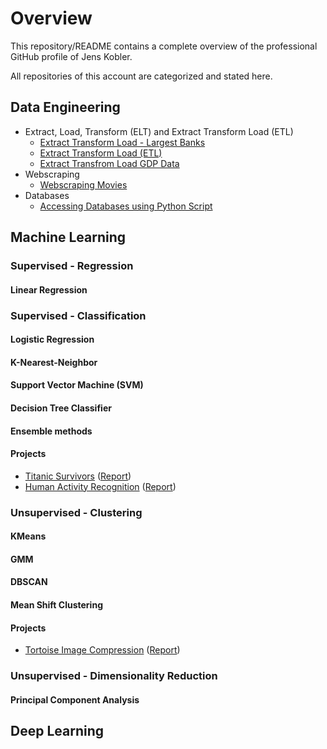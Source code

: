 # Overview

This repository/README contains a complete overview of the professional GitHub profile of Jens Kobler. 

All repositories of this account are categorized and stated here.

## Data Engineering

- Extract, Load, Transform (ELT) and Extract Transform Load (ETL)
  - [Extract Transform Load - Largest Banks](https://github.com/jenskobler/Extract_Transform_Load_Largest_Banks)
  - [Extract Transform Load (ETL)](https://github.com/jenskobler/ETL_Extract_Transform_Load)
  - [Extract Transfrom Load GDP Data](https://github.com/jenskobler/Extract_Transfrom_Load_GDP_Data)
- Webscraping
  - [Webscraping Movies](https://github.com/jenskobler/Webscraping_Movies)
- Databases
  - [Accessing Databases using Python Script](https://github.com/jenskobler/Accessing_Databases)

## Machine Learning

### Supervised - Regression

#### Linear Regression


### Supervised - Classification

#### Logistic Regression

#### K-Nearest-Neighbor

#### Support Vector Machine (SVM)

#### Decision Tree Classifier

#### Ensemble methods

#### Projects

- [Titanic Survivors](https://github.com/jenskobler/Titanic_Survivors) ([Report](https://github.com/jenskobler/Titanic_Survivors/blob/main/report.pdf))
- [Human Activity Recognition](https://github.com/jenskobler/Human_Activity_Recognition) ([Report](https://github.com/jenskobler/Human_Activity_Recognition/blob/main/report.pdf))

### Unsupervised - Clustering

#### KMeans

#### GMM

#### DBSCAN

#### Mean Shift Clustering

#### Projects

- [Tortoise Image Compression](https://github.com/jenskobler/Tortoise_Image_Compression) ([Report](https://github.com/jenskobler/Tortoise_Image_Compression/blob/main/report.pdf))

### Unsupervised - Dimensionality Reduction

#### Principal Component Analysis



## Deep Learning
